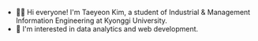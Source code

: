 - 👋🏻  Hi everyone! I'm Taeyeon Kim, a student of Industrial & Management Information Engineering at Kyonggi University.
- 👀 I'm interested in data analytics and web development.
  
